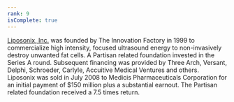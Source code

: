 ```yaml
---
rank: 9
isComplete: true
---
```


<span class="investment__name">[Liposonix, Inc.](https://www.liposonix.com/)</span> was founded by The Innovation Factory in 1999 to commercialize high intensity, focused ultrasound energy to non-invasively destroy unwanted fat cells. A Partisan related foundation invested in the Series A round. Subsequent financing was provided by Three Arch, Versant, Delphi, Schroeder, Carlyle, Accuitive Medical Ventures and others. Liposonix was sold in July 2008 to Medicis Pharmaceuticals Corporation for an initial payment of $150 million plus a substantial earnout. The Partisan related foundation received a 7.5 times return.